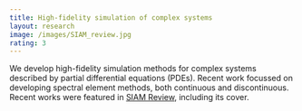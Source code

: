 ```yaml
---
title: High-fidelity simulation of complex systems
layout: research
image: /images/SIAM_review.jpg
rating: 3
---
```


We develop high-fidelity simulation methods for complex systems described
by partial differential equations (PDEs). Recent work focussed on developing
spectral element methods, both continuous and discontinuous. Recent works
were featured in [SIAM Review](https://epubs.siam.org/doi/abs/10.1137/20M1345359),
including its cover.    
